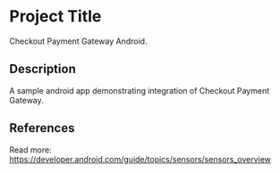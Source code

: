 # Project Title

Checkout Payment Gateway Android.

## Description

A sample android app demonstrating integration of Checkout Payment Gateway. 

## References

Read more: https://developer.android.com/guide/topics/sensors/sensors_overview
